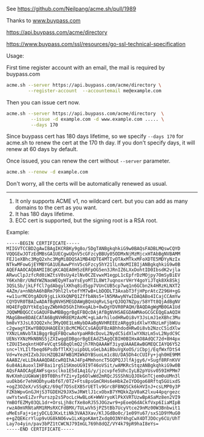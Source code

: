 See https://github.com/Neilpang/acme.sh/pull/1989

Thanks to  www.buypass.com

https://api.buypass.com/acme/directory

https://www.buypass.com/ssl/resources/go-ssl-technical-specification


Usage:

First time register account with an email, the mail is required by buypass.com

```sh
acme.sh --server https://api.buypass.com/acme/directory \
        --register-account  --accountemail me@example.com
```


Then you can issue cert now.

```sh
acme.sh --server https://api.buypass.com/acme/directory  \
         --issue -d example.com -d www.example.com ..... \
         --days 170
```

Since buypass cert has 180 days lifetime, so we specify `--days 170` for acme.sh to renew the cert at the 170 th day.
If you don't specify days, it will renew at 60 days by default.


Once issued,  you can renew the cert without `--server` parameter.

```sh
acme.sh --renew -d example.com
```

Don't worry, all the certs will be automatically renewed as usual. 




----------------------

1. It only supports ACME v1,  no wildcard cert. but you can add as many domains to the cert as you want.
2. It has 180 days lifetime.
3. ECC cert is supported, but the signing root is a RSA root.



Example:

```
-----BEGIN CERTIFICATE-----
MIIGVTCCBD2gAwIBAgIKCRBKy9g8o/5DgTANBgkqhkiG9w0BAQsFADBLMQswCQYD
VQQGEwJOTzEdMBsGA1UECgwUQnV5cGFzcyBBUy05ODMxNjMzMjcxHTAbBgNVBAMM
FEJ1eXBhc3MgQ2xhc3MgMiBDQSA1MB4XDTE4MTIyOTAxMTkxMFoXDTE5MDYyNzIx
NTkwMFowGjEYMBYGA1UEAwwPYnV5cGFzcy5hY21lLnNoMIIBIjANBgkqhkiG9w0B
AQEFAAOCAQ8AMIIBCgKCAQEA0H5zERFpOG5en3JRnIZ6LXxDohtID0IbsdK2vjla
ARwuClpJzfcRd0iWZtsV0sUy4zlNv0CZEvwxM1egpL1cEpfrDzMOjpy7OmSyBiEV
Y6KxhBr/UNdYWZNaoWEQyHTaaYsEyoMTIL8Wt7uqnoxrVHrY4goYiJTqk8Xk8Skj
3QSLSb/jkLFfCl7gdAbgylXKhq8id5gp7VUnCUB5cp7wq1n6GCbn2k4HRzKLNXT2
4AZm/a+nNbhA6hBRm79hl2lvtefYM7wB+LbDODLT3AxabT3fjHPprAtcZ296H+gG
+w11urMCOtgADU9jgLikXkQNPQ1ZffbANs5+lN5MAwyNYwIDAQABo4ICajCCAmYw
CQYDVR0TBAIwADAfBgNVHSMEGDAWgBQnUqRvLSqrQJOQ7NZpy/58YTt8QjAdBgNV
HQ4EFgQUYtkEq1qyZWbHkD5GhIhHxqALb+8wDgYDVR0PAQH/BAQDAgWgMB0GA1Ud
JQQWMBQGCCsGAQUFBwMBBggrBgEFBQcDAjAfBgNVHSAEGDAWMAoGCGCEQgEaAQIH
MAgGBmeBDAECATA6BgNVHR8EMzAxMC+gLaArhilodHRwOi8vY3JsLmJ1eXBhc3Mu
bm8vY3JsL0JQQ2xhc3MyQ0E1LmNybDAaBgNVHREEEzARgg9idXlwYXNzLmFjbWUu
c2gwagYIKwYBBQUHAQEEXjBcMCMGCCsGAQUFBzABhhdodHRwOi8vb2NzcC5idXlw
YXNzLmNvbTA1BggrBgEFBQcwAoYpaHR0cDovL2NydC5idXlwYXNzLm5vL2NydC9C
UENsYXNzMkNBNS5jZXIwggEDBgorBgEEAdZ5AgQCBIH0BIHxAO8AdQC72d+8H4px
tZOUI5eqkntHOFeVCqtS6BqQlmQ2jh7RhQAAAWf3iyqUAAAEAwBGMEQCIAYQ6Y52
snc+lYLIlfbeqd6PsdbfTlKXjuipbULsGeLbAiBbuVgXoOS/iCbpj/EqfWxfDtS4
Vd+wYezHIZxbJUcHZQB2AFWB1MIWkDYBSuoLm1c8U/DA5Dh4cCUIFy+jqh0HE9MM
AAABZ/eLLDkAAAQDAEcwRQIhAJ4Fp4MmhoncT5GQPQJJlfAjgy6/+Sugf8RFnKVV
6u84AiAuoxlIHF8ai1rgS1SKmoUG9I9T46oVSit/wAMKRcStqzANBgkqhkiG9w0B
AQsFAAOCAgEAWFsqxsclko1E5d1Aq1G/y/jzcvpfe5UhcIyLB2pYUsv059IHPMm7
NvKXmhiUGWaWjB9T0BhsfYZi+yIp6OlwWd2mRQcJSSShNiQJOkGnTCjem0uUMn3l
uuOkb6r7ehHODhyu4bf6T/0TZ+Fts8psGmCRHs6eHbkZeIYDOgo68Rftq5GUixdS
+ogZ3OZeX/vSSqKz/69qf7DSsEXB5rUETlv9GrcBFBNQSCk6kHVInJ+csLMP0y3P
FZKbWpvGnGJHjS3TGDEH29JX5wJRWtlJ1cxObxB7YMQkkZpV0aK2lxu44pqrgezc
uwYstwvEiZvrPurszp2s5PocLcHwBLoK+WWVryoKlPkXVRTUzwBpASaMz8en2VI9
YmBOfEZMy03QL1dr+OrsLjh8cfXe8oRJ55JOGzwr9+pEoeQ6dACkfVxp6IiaMIpB
rwzA0mVRNtaRM1RMsRXCFdBMX/TULwVh5jPZ5tBb7UcyVtce29nMz00W3Bnbwit1
uMeEsFaj+iejyDCLQJKxLtiNk3VAA3Xav/KlJGdBo0c/1e09Yu67/sxS1D9YMuG0
e+gZQEKcrYlup9vUG8kNO6vw1LxKgoKAmtZxdq0O3NY4hgCwX4DTJDOcy6CU/UhT
Lay7o4yin/pav3bPZ1tCWCNJ79ImGL769h8dQZ/VY4k79pR9haI8eYs=
-----END CERTIFICATE-----
```